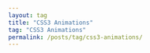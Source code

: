 ```yaml
---
layout: tag
title: "CSS3 Animations"
tag: "CSS3 Animations"
permalink: /posts/tag/css3-animations/
---
```

